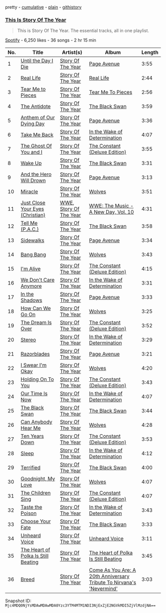 pretty - [cumulative](/playlists/cumulative/37i9dQZF1DZ06evO0nABhe.md) - [plain](/playlists/plain/37i9dQZF1DZ06evO0nABhe) - [githistory](https://github.githistory.xyz/mackorone/spotify-playlist-archive/blob/main/playlists/plain/37i9dQZF1DZ06evO0nABhe)

### [This Is Story Of The Year](https://open.spotify.com/playlist/37i9dQZF1DZ06evO0nABhe)

> This is Story Of The Year\. The essential tracks, all in one playlist.

[Spotify](https://open.spotify.com/user/spotify) - 6,250 likes - 36 songs - 2 hr 15 min

| No. | Title | Artist(s) | Album | Length |
|---|---|---|---|---|
| 1 | [Until the Day I Die](https://open.spotify.com/track/0DKNNR9iDjwfCEpMiFXMJq) | [Story Of The Year](https://open.spotify.com/artist/0KDuKk6YdEu3hR56HtXmxt) | [Page Avenue](https://open.spotify.com/album/4juejyEeCKFskkDA6zhIBW) | 3:55 |
| 2 | [Real Life](https://open.spotify.com/track/3WcZqa5zOjq3FnEBZCriMw) | [Story Of The Year](https://open.spotify.com/artist/0KDuKk6YdEu3hR56HtXmxt) | [Real Life](https://open.spotify.com/album/52NM880fYreKPu2PJDFR0x) | 2:44 |
| 3 | [Tear Me to Pieces](https://open.spotify.com/track/67e8Oap4yuF4yS7XYW5yZW) | [Story Of The Year](https://open.spotify.com/artist/0KDuKk6YdEu3hR56HtXmxt) | [Tear Me To Pieces](https://open.spotify.com/album/1ohT6MAJ9gIZtH4WwNHWWR) | 2:56 |
| 4 | [The Antidote](https://open.spotify.com/track/7yGhfjsppOXSLcoSwcJ1yT) | [Story Of The Year](https://open.spotify.com/artist/0KDuKk6YdEu3hR56HtXmxt) | [The Black Swan](https://open.spotify.com/album/0Qk9nVlmC49ZNo9j14khzF) | 3:59 |
| 5 | [Anthem of Our Dying Day](https://open.spotify.com/track/4sPJgy0CksvmXp9jC0W4gv) | [Story Of The Year](https://open.spotify.com/artist/0KDuKk6YdEu3hR56HtXmxt) | [Page Avenue](https://open.spotify.com/album/4juejyEeCKFskkDA6zhIBW) | 3:36 |
| 6 | [Take Me Back](https://open.spotify.com/track/4Y9SvDoZpyuaulD7XAfcUH) | [Story Of The Year](https://open.spotify.com/artist/0KDuKk6YdEu3hR56HtXmxt) | [In the Wake of Determination](https://open.spotify.com/album/5IOgRGEVVKdFVuqL88I7sy) | 4:07 |
| 7 | [The Ghost Of You and I](https://open.spotify.com/track/7zRqTH0txMQBLp2yWRASma) | [Story Of The Year](https://open.spotify.com/artist/0KDuKk6YdEu3hR56HtXmxt) | [The Constant \(Deluxe Edition\)](https://open.spotify.com/album/5w2zfZyYBVlN3gE7ld5Zkg) | 3:55 |
| 8 | [Wake Up](https://open.spotify.com/track/6mKvriTiArIIJWa2IEQ3dN) | [Story Of The Year](https://open.spotify.com/artist/0KDuKk6YdEu3hR56HtXmxt) | [The Black Swan](https://open.spotify.com/album/0Qk9nVlmC49ZNo9j14khzF) | 3:31 |
| 9 | [And the Hero Will Drown](https://open.spotify.com/track/3WsgkhWH001sMkbZVcjreS) | [Story Of The Year](https://open.spotify.com/artist/0KDuKk6YdEu3hR56HtXmxt) | [Page Avenue](https://open.spotify.com/album/4juejyEeCKFskkDA6zhIBW) | 3:13 |
| 10 | [Miracle](https://open.spotify.com/track/0vYWk3uQezVYj9AU0yn8Mn) | [Story Of The Year](https://open.spotify.com/artist/0KDuKk6YdEu3hR56HtXmxt) | [Wolves](https://open.spotify.com/album/17q9CmOhDYE5vu1wGRWfzi) | 3:51 |
| 11 | [Just Close Your Eyes \(Christian\)](https://open.spotify.com/track/76RksvwSv7RUYM16AAtbFu) | [WWE](https://open.spotify.com/artist/0spHbv2fw49lDMkbOAdaqX), [Story Of The Year](https://open.spotify.com/artist/0KDuKk6YdEu3hR56HtXmxt) | [WWE: The Music \- A New Day, Vol\. 10](https://open.spotify.com/album/2iKsNhYnCpBn0OXtEp1DzT) | 4:31 |
| 12 | [Tell Me \(P.A.C.\)](https://open.spotify.com/track/51Ly9CdELGbiFnSTdED64H) | [Story Of The Year](https://open.spotify.com/artist/0KDuKk6YdEu3hR56HtXmxt) | [The Black Swan](https://open.spotify.com/album/0Qk9nVlmC49ZNo9j14khzF) | 3:58 |
| 13 | [Sidewalks](https://open.spotify.com/track/5mXcLmgkTDJeSSqDMQnhUh) | [Story Of The Year](https://open.spotify.com/artist/0KDuKk6YdEu3hR56HtXmxt) | [Page Avenue](https://open.spotify.com/album/4juejyEeCKFskkDA6zhIBW) | 3:34 |
| 14 | [Bang Bang](https://open.spotify.com/track/2T8MP8QR1qP6XhCFJj4wxa) | [Story Of The Year](https://open.spotify.com/artist/0KDuKk6YdEu3hR56HtXmxt) | [Wolves](https://open.spotify.com/album/17q9CmOhDYE5vu1wGRWfzi) | 3:43 |
| 15 | [I'm Alive](https://open.spotify.com/track/2QjfK1p1qzPCq0VRzx74hN) | [Story Of The Year](https://open.spotify.com/artist/0KDuKk6YdEu3hR56HtXmxt) | [The Constant \(Deluxe Edition\)](https://open.spotify.com/album/5w2zfZyYBVlN3gE7ld5Zkg) | 4:15 |
| 16 | [We Don't Care Anymore](https://open.spotify.com/track/0UflERiYbsLO8gIAv7JLiC) | [Story Of The Year](https://open.spotify.com/artist/0KDuKk6YdEu3hR56HtXmxt) | [In the Wake of Determination](https://open.spotify.com/album/5IOgRGEVVKdFVuqL88I7sy) | 3:31 |
| 17 | [In the Shadows](https://open.spotify.com/track/0mwgzibUcY7DE1Q09P2eL1) | [Story Of The Year](https://open.spotify.com/artist/0KDuKk6YdEu3hR56HtXmxt) | [Page Avenue](https://open.spotify.com/album/4juejyEeCKFskkDA6zhIBW) | 3:33 |
| 18 | [How Can We Go On](https://open.spotify.com/track/11MUmYolZPiuvmCTNgWFNd) | [Story Of The Year](https://open.spotify.com/artist/0KDuKk6YdEu3hR56HtXmxt) | [Wolves](https://open.spotify.com/album/17q9CmOhDYE5vu1wGRWfzi) | 3:25 |
| 19 | [The Dream Is Over](https://open.spotify.com/track/6wffAUccqKIcvdNiqgJzEA) | [Story Of The Year](https://open.spotify.com/artist/0KDuKk6YdEu3hR56HtXmxt) | [The Constant \(Deluxe Edition\)](https://open.spotify.com/album/5w2zfZyYBVlN3gE7ld5Zkg) | 3:52 |
| 20 | [Stereo](https://open.spotify.com/track/7lB6JUMr99cuU1EfSl8yC6) | [Story Of The Year](https://open.spotify.com/artist/0KDuKk6YdEu3hR56HtXmxt) | [In the Wake of Determination](https://open.spotify.com/album/5IOgRGEVVKdFVuqL88I7sy) | 3:29 |
| 21 | [Razorblades](https://open.spotify.com/track/0hpD9ZtCq7ukiaM3pK7RMG) | [Story Of The Year](https://open.spotify.com/artist/0KDuKk6YdEu3hR56HtXmxt) | [Page Avenue](https://open.spotify.com/album/4juejyEeCKFskkDA6zhIBW) | 3:21 |
| 22 | [I Swear I'm Okay](https://open.spotify.com/track/5aytmxtUYILFEJ3XF2YX0B) | [Story Of The Year](https://open.spotify.com/artist/0KDuKk6YdEu3hR56HtXmxt) | [Wolves](https://open.spotify.com/album/17q9CmOhDYE5vu1wGRWfzi) | 4:20 |
| 23 | [Holding On To You](https://open.spotify.com/track/4ZuRyACv6x2R1cWW93l7TA) | [Story Of The Year](https://open.spotify.com/artist/0KDuKk6YdEu3hR56HtXmxt) | [The Constant \(Deluxe Edition\)](https://open.spotify.com/album/5w2zfZyYBVlN3gE7ld5Zkg) | 3:43 |
| 24 | [Our Time Is Now](https://open.spotify.com/track/24Y8cCGAmSsTwdBaHAvGKH) | [Story Of The Year](https://open.spotify.com/artist/0KDuKk6YdEu3hR56HtXmxt) | [In the Wake of Determination](https://open.spotify.com/album/5IOgRGEVVKdFVuqL88I7sy) | 4:07 |
| 25 | [The Black Swan](https://open.spotify.com/track/7q1pSEtLgDg7ZErzoNWTHS) | [Story Of The Year](https://open.spotify.com/artist/0KDuKk6YdEu3hR56HtXmxt) | [The Black Swan](https://open.spotify.com/album/0Qk9nVlmC49ZNo9j14khzF) | 3:44 |
| 26 | [Can Anybody Hear Me](https://open.spotify.com/track/6GxKFZkRFlNdN3llZgut2p) | [Story Of The Year](https://open.spotify.com/artist/0KDuKk6YdEu3hR56HtXmxt) | [Wolves](https://open.spotify.com/album/17q9CmOhDYE5vu1wGRWfzi) | 4:28 |
| 27 | [Ten Years Down](https://open.spotify.com/track/3P43WpBHNxj5wMqSNWCp75) | [Story Of The Year](https://open.spotify.com/artist/0KDuKk6YdEu3hR56HtXmxt) | [The Constant \(Deluxe Edition\)](https://open.spotify.com/album/5w2zfZyYBVlN3gE7ld5Zkg) | 3:53 |
| 28 | [Sleep](https://open.spotify.com/track/6ReT8BEEr3ytDn0LFEifuk) | [Story Of The Year](https://open.spotify.com/artist/0KDuKk6YdEu3hR56HtXmxt) | [In the Wake of Determination](https://open.spotify.com/album/5IOgRGEVVKdFVuqL88I7sy) | 4:12 |
| 29 | [Terrified](https://open.spotify.com/track/1phS2i2pPfpTsJEQMw5WNA) | [Story Of The Year](https://open.spotify.com/artist/0KDuKk6YdEu3hR56HtXmxt) | [The Black Swan](https://open.spotify.com/album/0Qk9nVlmC49ZNo9j14khzF) | 4:00 |
| 30 | [Goodnight, My Love](https://open.spotify.com/track/0KRm82wbZfjdbaCy0fF69H) | [Story Of The Year](https://open.spotify.com/artist/0KDuKk6YdEu3hR56HtXmxt) | [Wolves](https://open.spotify.com/album/17q9CmOhDYE5vu1wGRWfzi) | 4:07 |
| 31 | [The Children Sing](https://open.spotify.com/track/1aYT1emiHxA0x0c1SPmY7H) | [Story Of The Year](https://open.spotify.com/artist/0KDuKk6YdEu3hR56HtXmxt) | [The Constant \(Deluxe Edition\)](https://open.spotify.com/album/5w2zfZyYBVlN3gE7ld5Zkg) | 4:07 |
| 32 | [Taste the Poison](https://open.spotify.com/track/6dVIydL35YwvTjDCT4738d) | [Story Of The Year](https://open.spotify.com/artist/0KDuKk6YdEu3hR56HtXmxt) | [In the Wake of Determination](https://open.spotify.com/album/5IOgRGEVVKdFVuqL88I7sy) | 3:43 |
| 33 | [Choose Your Fate](https://open.spotify.com/track/7MdAuHu62UdrjybUxrJEcv) | [Story Of The Year](https://open.spotify.com/artist/0KDuKk6YdEu3hR56HtXmxt) | [The Black Swan](https://open.spotify.com/album/0Qk9nVlmC49ZNo9j14khzF) | 3:33 |
| 34 | [Unheard Voice](https://open.spotify.com/track/5IqQr1AFSTL1WkDUT7Z0is) | [Story Of The Year](https://open.spotify.com/artist/0KDuKk6YdEu3hR56HtXmxt) | [Unheard Voice](https://open.spotify.com/album/3s6rlS2V8UiZJf3J4k5HkP) | 3:11 |
| 35 | [The Heart of Polka Is Still Beating](https://open.spotify.com/track/3IsREZMhoZmqjP99F7xFu5) | [Story Of The Year](https://open.spotify.com/artist/0KDuKk6YdEu3hR56HtXmxt) | [The Heart of Polka Is Still Beating](https://open.spotify.com/album/0wsXROGwmu8RT3c6EhT5Qg) | 3:45 |
| 36 | [Breed](https://open.spotify.com/track/6au9Bvep5wCkXTZ4KyFHHo) | [Story Of The Year](https://open.spotify.com/artist/0KDuKk6YdEu3hR56HtXmxt) | [Come As You Are: A 20th Anniversary Tribute To Nirvana's 'Nevermind'](https://open.spotify.com/album/6wH7HefOOBklVc52eseJXo) | 3:03 |

Snapshot ID: `Mjc4MDQ0NjYsMDAwMDAwMDA0Yzc3YTM4MTM1NDI3NjExZjE2NGVkMDI5ZjVlMzdjNA==`
